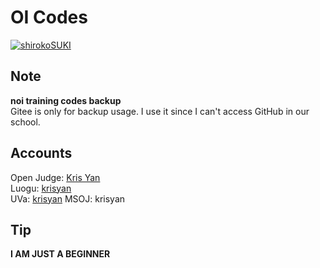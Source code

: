 # OI Codes

[![shirokoSUKI](https://cdn.luogu.com.cn/upload/image_hosting/j3njc5q3.png)](https://krisyan.dev/)

## Note

**noi training codes backup**  
Gitee is only for backup usage. I use it since I can't access GitHub in our school.

## Accounts

Open Judge: [Kris Yan](http://openjudge.cn/user/1341523/)  
Luogu: [krisyan](https://www.luogu.com.cn/user/1124126)  
UVa: [krisyan](https://onlinejudge.org/)
MSOJ: krisyan

## Tip

**I AM JUST A BEGINNER**